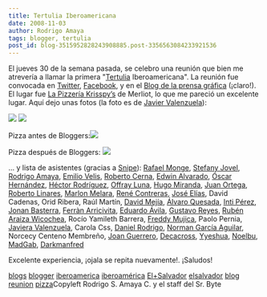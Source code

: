 ```yaml
---
title: Tertulia Iberoamericana
date: 2008-11-03
author: Rodrigo Amaya
tags: blogger, tertulia
post_id: blog-3515952828243908885.post-3356563084233921536
---
```


El jueves 30 de la semana pasada, se celebro una reunión que bien me
      atrevería a llamar la primera "[Tertulia](http://www.srbyte.com/2007/04/tertulia-10-el-salvador.html)
      Iberoamericana". La reunión fue convocada en [Twitter](http://twitter.com/damejiar/status/981265928), [Facebook](http://www.facebook.com/home.php#/event.php?eid=47434921139), y en el [Blog de la prensa gráfica](http://www.laprensagrafica.com/campusparty/?p=428) (¡claro!).
El lugar fue [La Pizzería Krisspy’s](http://maps.google.es/maps?f=q&hl=es&geocode=&q=13.676992,-89.263079&ie=UTF8&ll=13.677992,-89.26295&spn=0.008757,0.019312&z=16&g=13.676992,-89.263079&iwloc=addr) de Merliot, lo que
      me pareció un excelente lugar. Aquí dejo unas fotos (la foto es de [Javier Valenzuela](http://www.flickr.com/photos/desdeelsur/)):

 ![](http://farm4.static.flickr.com/3242/2987821857_6ffef418ac.jpg?v=0)
![](http://farm4.static.flickr.com/3214/2987884045_196b743240.jpg)

Pizza antes de
      Bloggers:![](http://farm4.static.flickr.com/3029/2989215416_1729643256.jpg?v=0)

Pizza después de
      Bloggers:
 ![](http://farm4.static.flickr.com/3294/2988359549_b2a06813df.jpg?v=0)

... y lista de asistentes (gracias a [Snipe](http://www.snipedia.net/)):
[Rafael Monge](http://www.fafamonge.com/), [Stefany Jovel](http://www.stefanyonline.blogspot.com%20/), [Rodrigo Amaya](http://www.srbyte.com%20/),
      [Emilio Velis](http://snipedia.net%20/), [Roberto Cerna](http://racosoft.blogspot.com%20/), [Edwin Alvarado](http://sansivargraphics.wordpress.com%20/), [Óscar Hernández](http://escritosdemas.blogspot.com%20/), [Héctor Rodríguez](http://hemarori.blogspot.com%20/), [Offray Luna](http://www.slcolombia.org/offray), [Hugo Miranda](http://angelcaido666x.blogspot.com/), [Juan Ortega](http://www.juanortega.info%20/), [Roberto Linares](http://www.srbyte.com%20/), [Marlon Melara](http://culturamarketing.blogspot.com%20/), [René Contreras](http://escampusparty.blogspot.com%20/), [José Elías](http://eliax.com%20/), David
      Cadenas, Orid Ribera, Raúl Martín, [David Mejía](http://damr.net%20/), [Álvaro Quesada](http://memoriafinita.es%20/), [Inti Pérez](http://manesdesidia.blogspot.com%20/), [Jonan Basterra](http://www.pixelydixel.com%20/), [Ferràn Arricivita](http://www.com.es%20/), [Eduardo Ávila](http://vocesbolivarianas.org%20/), [Gustavo Reyes](http://www.interactivaweb.com%20/), [Rubén Araiza Wicochea](http://www.nudonation.com%20/), Rocío Yamileth
      Barrera, [Freddy Mujica](http://www.ivarochile.org%20/), Paolo Pernia, [Javiera Valenzuela](http://valencia.com.ve/), Carola Css, [Daniel Rodrigo](http://danielrodrigo.net/), [Norman García Aguilar](http://normanaguilar.blogspot.com%20/), Norcecy
      Centeno Membreño, [Joan Guerrero](http://joanguerrero.net/), [Decacross](http://decacross.wordpress.com%20/), [Yyeshua](http://yyeshua.wordpress.com%20/), [Noelbu](http://noelbuezo.net/), [MadGab](http://gabys.wordpress.com%20/), [Darkmanfred](http://darkmanfred.wordpress.com%20/)

Excelente experiencia, ¡ojala se repita nuevamente!.
¡Saludos!

[blogs](http://www.blogalaxia.com/tags/blogs) [blogger](http://www.blogalaxia.com/tags/blogger) [iberoamerica](http://www.blogalaxia.com/tags/iberoamerica) [iberoamérica](http://www.blogalaxia.com/tags/iberoamerica) [El+Salvador](http://www.blogalaxia.com/tags/el+salvador) [elsalvador](http://www.blogalaxia.com/tags/elsalvador) [blog](http://www.blogalaxia.com/tags/blog) [reunion](http://www.blogalaxia.com/tags/reunion) [pizza](http://www.blogalaxia.com/tags/pizza)Copyleft Rodrigo S. Amaya
      C. y el staff del Sr. Byte